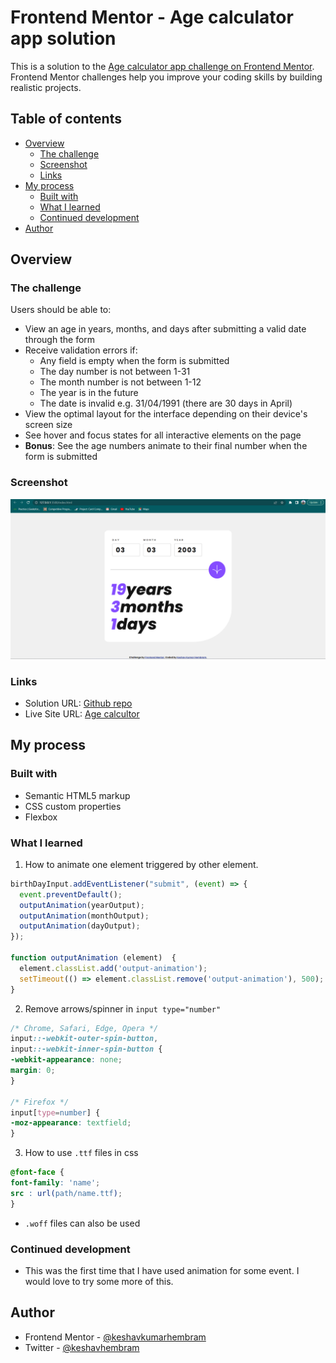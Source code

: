 # Frontend Mentor - Age calculator app solution

This is a solution to the [Age calculator app challenge on Frontend Mentor](https://www.frontendmentor.io/challenges/age-calculator-app-dF9DFFpj-Q). Frontend Mentor challenges help you improve your coding skills by building realistic projects. 

## Table of contents

- [Overview](#overview)
  - [The challenge](#the-challenge)
  - [Screenshot](#screenshot)
  <!-- - [Screen Recording](#screen-recording) -->
  - [Links](#links)
- [My process](#my-process)
  - [Built with](#built-with)
  - [What I learned](#what-i-learned)
  - [Continued development](#continued-development)
- [Author](#author)


## Overview

### The challenge

Users should be able to:

- View an age in years, months, and days after submitting a valid date through the form
- Receive validation errors if:
  - Any field is empty when the form is submitted
  - The day number is not between 1-31
  - The month number is not between 1-12
  - The year is in the future
  - The date is invalid e.g. 31/04/1991 (there are 30 days in April)
- View the optimal layout for the interface depending on their device's screen size
- See hover and focus states for all interactive elements on the page
- **Bonus**: See the age numbers animate to their final number when the form is submitted

### Screenshot

![](./my-screenshot/screenshot.png)

<!-- ### Screen Recording
![Working of Project demo](./screen-recording/screen-recording.mp4) -->

### Links

- Solution URL: [Github repo](https://github.com/keshavkumarhembram/age-calculator-app-frontend-mentor)
- Live Site URL: [Age calcultor](https://keshavkumarhembram.github.io/age-calculator-app-frontend-mentor/)

## My process

### Built with

- Semantic HTML5 markup
- CSS custom properties
- Flexbox

### What I learned

1. How to animate one element triggered by other element.
```js
birthDayInput.addEventListener("submit", (event) => {
  event.preventDefault();
  outputAnimation(yearOutput);
  outputAnimation(monthOutput);
  outputAnimation(dayOutput);
});

function outputAnimation (element)  {
  element.classList.add('output-animation');
  setTimeout(() => element.classList.remove('output-animation'), 500);
}
```

2.  Remove arrows/spinner in `input type="number"`
   ```css
   /* Chrome, Safari, Edge, Opera */
input::-webkit-outer-spin-button,
input::-webkit-inner-spin-button {
  -webkit-appearance: none;
  margin: 0;
}

/* Firefox */
input[type=number] {
  -moz-appearance: textfield;
}
```

3. How to use `.ttf` files in css

 ```css
 @font-face {
 font-family: 'name';
 src : url(path/name.ttf);
}
```
 - `.woff` files can also be used


### Continued development

- This was the first time that I have used animation for some event. I would love to try some more of this.


## Author

- Frontend Mentor - [@keshavkumarhembram](https://www.frontendmentor.io/profile/keshavkumarhembram)
- Twitter - [@keshavhembram](https://twitter.com/keshavhembram)


